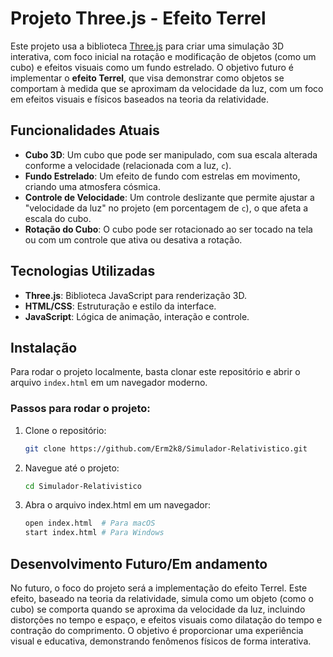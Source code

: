 # Projeto Three.js - Efeito Terrel

Este projeto usa a biblioteca [Three.js](https://threejs.org/) para criar uma simulação 3D interativa, com foco inicial na rotação e modificação de objetos (como um cubo) e efeitos visuais como um fundo estrelado. O objetivo futuro é implementar o **efeito Terrel**, que visa demonstrar como objetos se comportam à medida que se aproximam da velocidade da luz, com um foco em efeitos visuais e físicos baseados na teoria da relatividade.

## Funcionalidades Atuais

- **Cubo 3D**: Um cubo que pode ser manipulado, com sua escala alterada conforme a velocidade (relacionada com a luz, `c`).
- **Fundo Estrelado**: Um efeito de fundo com estrelas em movimento, criando uma atmosfera cósmica.
- **Controle de Velocidade**: Um controle deslizante que permite ajustar a "velocidade da luz" no projeto (em porcentagem de `c`), o que afeta a escala do cubo.
- **Rotação do Cubo**: O cubo pode ser rotacionado ao ser tocado na tela ou com um controle que ativa ou desativa a rotação.

## Tecnologias Utilizadas

- **Three.js**: Biblioteca JavaScript para renderização 3D.
- **HTML/CSS**: Estruturação e estilo da interface.
- **JavaScript**: Lógica de animação, interação e controle.

## Instalação

Para rodar o projeto localmente, basta clonar este repositório e abrir o arquivo `index.html` em um navegador moderno.

### Passos para rodar o projeto:

1. Clone o repositório:
   ```bash
   git clone https://github.com/Erm2k8/Simulador-Relativistico.git

2. Navegue até o projeto:
   ```bash
   cd Simulador-Relativistico

3. Abra o arquivo index.html em um navegador:
   ```bash
   open index.html  # Para macOS
   start index.html # Para Windows

## Desenvolvimento Futuro/Em andamento
No futuro, o foco do projeto será a implementação do efeito Terrel. Este efeito, baseado na teoria da relatividade, simula como um objeto (como o cubo) se comporta quando se aproxima da velocidade da luz, incluindo distorções no tempo e espaço, e efeitos visuais como dilatação do tempo e contração do comprimento. O objetivo é proporcionar uma experiência visual e educativa, demonstrando fenômenos físicos de forma interativa.


